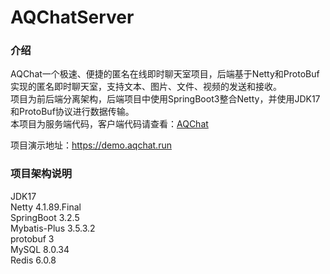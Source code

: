 # AQChatServer

### 介绍
AQChat一个极速、便捷的匿名在线即时聊天室项目，后端基于Netty和ProtoBuf实现的匿名即时聊天室，支持文本、图片、文件、视频的发送和接收。
<br/>
项目为前后端分离架构，后端项目中使用SpringBoot3整合Netty，并使用JDK17和ProtoBuf协议进行数据传输。
<br/>
本项目为服务端代码，客户端代码请查看：<a href="https://gitee.com/howcode/aq-chat">AQChat</a>


项目演示地址：https://demo.aqchat.run


### 项目架构说明
JDK17 <br/>
Netty 4.1.89.Final <br/>
SpringBoot 3.2.5 <br/>
Mybatis-Plus 3.5.3.2<br/>
protobuf 3 <br/>
MySQL 8.0.34 <br/>
Redis 6.0.8 <br/>

